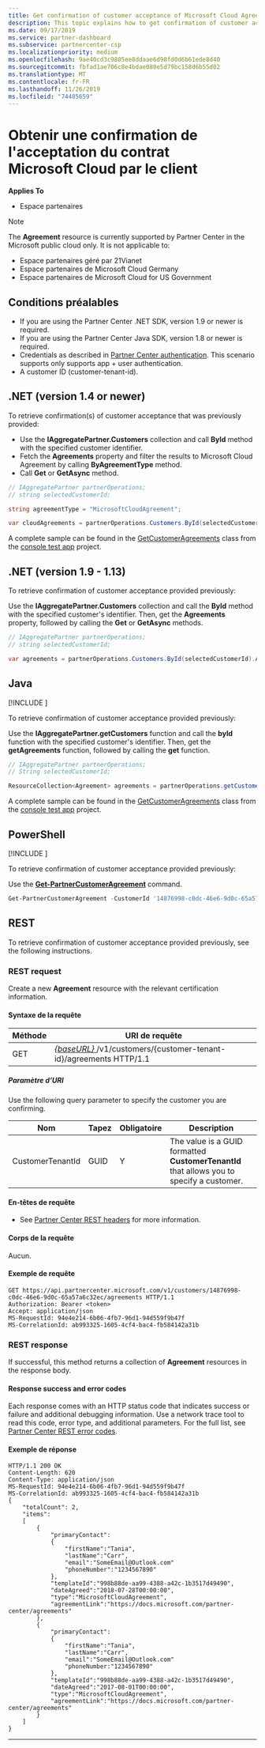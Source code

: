 ```yaml
---
title: Get confirmation of customer acceptance of Microsoft Cloud Agreement
description: This topic explains how to get confirmation of customer acceptance of the Microsoft Cloud Agreement.
ms.date: 09/17/2019
ms.service: partner-dashboard
ms.subservice: partnercenter-csp
ms.localizationpriority: medium
ms.openlocfilehash: 9ae40cd3c9805ee8ddaae6d98fd0d6b61ede8d40
ms.sourcegitcommit: fbfad1ae706c8e4bdae080e5d79bc158d6b55d02
ms.translationtype: MT
ms.contentlocale: fr-FR
ms.lasthandoff: 11/26/2019
ms.locfileid: "74485659"
---
```

# <a name="get-confirmation-of-customer-acceptance-of-microsoft-cloud-agreement"></a>Obtenir une confirmation de l'acceptation du contrat Microsoft Cloud par le client

**Applies To**

- Espace partenaires

> [!NOTE]  
> The **Agreement** resource is currently supported by Partner Center in the Microsoft public cloud only. It is not applicable to:
> - Espace partenaires géré par 21Vianet
> - Espace partenaires de Microsoft Cloud Germany
> - Espace partenaires de Microsoft Cloud for US Government

## <a name="prerequisites"></a>Conditions préalables

- If you are using the Partner Center .NET SDK, version 1.9 or newer is required.
- If you are using the Partner Center Java SDK, version 1.8 or newer is required.
- Credentials as described in [Partner Center authentication](./partner-center-authentication.md). This scenario supports only supports app + user authentication.
- A customer ID (customer-tenant-id).

## <a name="net-version-14-or-newer"></a>.NET (version 1.4 or newer)

To retrieve confirmation(s) of customer acceptance that was previously provided:

- Use the **IAggregatePartner.Customers** collection and call **ById** method with the specified customer identifier.
- Fetch the **Agreements** property and filter the results to Microsoft Cloud Agreement by calling **ByAgreementType** method.
- Call **Get** or **GetAsync** method.

```csharp
// IAggregatePartner partnerOperations;
// string selectedCustomerId;

string agreementType = "MicrosoftCloudAgreement";

var cloudAgreements = partnerOperations.Customers.ById(selectedCustomerId).Agreements.ByAgreementType(agreementType).Get();
```

A complete sample can be found in the [GetCustomerAgreements](https://github.com/PartnerCenterSamples/Partner-Center-SDK-Samples/blob/master/Source/Partner%20Center%20SDK%20Samples/Agreements/GetCustomerAgreements.cs) class from the [console test app](https://github.com/PartnerCenterSamples/Partner-Center-SDK-Samples) project.

## <a name="net-version-19---113"></a>.NET (version 1.9 - 1.13) 

To retrieve confirmation of customer acceptance provided previously:

Use the **IAggregatePartner.Customers** collection and call the **ById** method with the specified customer's identifier. Then, get the **Agreements** property, followed by calling the **Get** or **GetAsync** methods.

```csharp
// IAggregatePartner partnerOperations;
// string selectedCustomerId;

var agreements = partnerOperations.Customers.ById(selectedCustomerId).Agreements.Get();
```

## <a name="java"></a>Java

[!INCLUDE [<Partner Center Java SDK support details>](<../includes/java-sdk-support.md>)]

To retrieve confirmation of customer acceptance provided previously:

Use the **IAggregatePartner.getCustomers** function and call the **byId** function with the specified customer's identifier. Then, get the **getAgreements** function, followed by calling the **get** function.

```java
// IAggregatePartner partnerOperations;
// String selectedCustomerId;

ResourceCollection<Agreement> agreements = partnerOperations.getCustomers().byId(selectedCustomerId).getAgreements().get();
```

A complete sample can be found in the [GetCustomerAgreements](https://github.com/Microsoft/Partner-Center-Java-Samples/blob/master/src/main/java/com/microsoft/store/partnercenter/samples/agreements/GetCustomerAgreements.java) class from the [console test app](https://github.com/Microsoft/Partner-Center-Java-Samples) project.

## <a name="powershell"></a>PowerShell

[!INCLUDE [<Partner Center PowerShell module support details>](<../includes/powershell-module-support.md>)]

To retrieve confirmation of customer acceptance provided previously:

Use the [**Get-PartnerCustomerAgreement**](https://docs.microsoft.com/powershell/module/partnercenter/partner-center/get-partnercustomeragreement) command.

```powershell
Get-PartnerCustomerAgreement -CustomerId '14876998-c0dc-46e6-9d0c-65a57a6c32ec'
```

## <a name="rest"></a>REST

To retrieve confirmation of customer acceptance provided previously, see the following instructions.

### <a name="rest-request"></a>REST request

Create a new **Agreement** resource with the relevant certification information.  

#### <a name="request-syntax"></a>Syntaxe de la requête

| Méthode | URI de requête                                                                                      |
|--------|--------------------------------------------------------------------------------------------------|
| GET    | [ *\{baseURL\}* ](partner-center-rest-urls.md)/v1/customers/{customer-tenant-id}/agreements HTTP/1.1 |

##### <a name="uri-parameter"></a>Paramètre d’URI

Use the following query parameter to specify the customer you are confirming.

| Nom             | Tapez | Obligatoire | Description                                                                               |
|------------------|------|----------|-------------------------------------------------------------------------------------------|
| CustomerTenantId | GUID | Y        | The value is a GUID formatted **CustomerTenantId** that allows you to specify a customer. |

#### <a name="request-headers"></a>En-têtes de requête

- See [Partner Center REST headers](headers.md) for more information.

#### <a name="request-body"></a>Corps de la requête

Aucun.

#### <a name="request-example"></a>Exemple de requête

```http
GET https://api.partnercenter.microsoft.com/v1/customers/14876998-c0dc-46e6-9d0c-65a57a6c32ec/agreements HTTP/1.1
Authorization: Bearer <token> 
Accept: application/json
MS-RequestId: 94e4e214-6b06-4fb7-96d1-94d559f9b47f
MS-CorrelationId: ab993325-1605-4cf4-bac4-fb584142a31b
```

### <a name="rest-response"></a>REST response

If successful, this method returns a collection of **Agreement** resources in the response body.

#### <a name="response-success-and-error-codes"></a>Response success and error codes

Each response comes with an HTTP status code that indicates success or failure and additional debugging information. Use a network trace tool to read this code, error type, and additional parameters. For the full list, see [Partner Center REST error codes](error-codes.md).

#### <a name="response-example"></a>Exemple de réponse

```http
HTTP/1.1 200 OK
Content-Length: 620
Content-Type: application/json
MS-RequestId: 94e4e214-6b06-4fb7-96d1-94d559f9b47f
MS-CorrelationId: ab993325-1605-4cf4-bac4-fb584142a31b
{
    "totalCount": 2,
    "items":
    [ 
        {
            "primaryContact":
            {
                "firstName":"Tania",
                "lastName":"Carr",
                "email":"SomeEmail@Outlook.com"
                "phoneNumber":"1234567890"
            },
            "templateId":"998b88de-aa99-4388-a42c-1b3517d49490",
            "dateAgreed":"2018-07-28T00:00:00",
            "type":"MicrosoftCloudAgreement",
            "agreementLink":"https://docs.microsoft.com/partner-center/agreements"
        },
        {
            "primaryContact":
            {
                "firstName":"Tania",
                "lastName":"Carr",
                "email":"SomeEmail@Outlook.com"
                "phoneNumber:"1234567890"
            },
            "templateId":"998b88de-aa99-4388-a42c-1b3517d49490",
            "dateAgreed":"2017-08-01T00:00:00",
            "type":"MicrosoftCloudAgreement",
            "agreementLink":"https://docs.microsoft.com/partner-center/agreements"
        }
    ]
}
```

---

